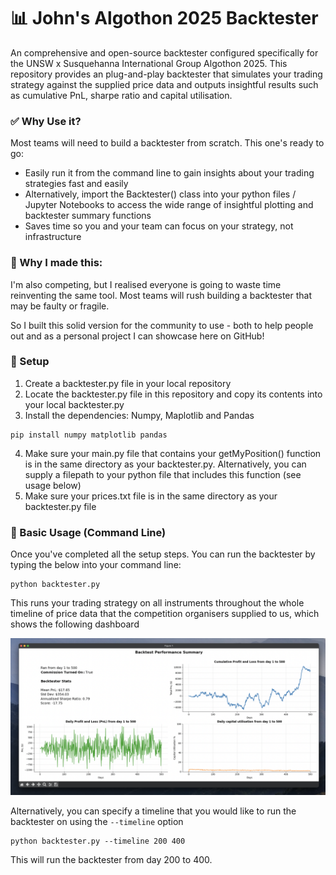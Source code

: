 # 📊 John's Algothon 2025 Backtester

An comprehensive and open-source backtester configured specifically for the UNSW x Susquehanna 
International Group Algothon 2025. This repository provides an plug-and-play backtester that 
simulates your trading strategy against the supplied price data and outputs insightful results 
such as cumulative PnL, sharpe ratio and capital utilisation.

### ✅ Why Use it?
Most teams will need to build a backtester from scratch. This one's ready to go:

- Easily run it from the command line to gain insights about your trading strategies fast and easily
- Alternatively, import the Backtester() class into your python files / Jupyter Notebooks to 
  access the wide range of insightful plotting and backtester summary functions
- Saves time so you and your team can focus on your strategy, not infrastructure

### 🤝 Why I made this:
I'm also competing, but I realised everyone is going to waste time reinventing the same tool. 
Most teams will rush building a backtester that may be faulty or fragile.

So I built this solid version for the community to use - both to help people out and as a 
personal project I can showcase here on GitHub!

### 🔨 Setup
1. Create a backtester.py file in your local repository
2. Locate the backtester.py file in this repository and copy its contents into your local 
   backtester.py
3. Install the dependencies: Numpy, Maplotlib and Pandas

```shell
pip install numpy matplotlib pandas
```

4. Make sure your main.py file that contains your getMyPosition() function is in the same 
   directory as your backtester.py. Alternatively, you can supply a filepath to your python file 
   that includes this function (see usage below) 
5. Make sure your prices.txt file is in the same directory as your backtester.py file

### 👾 Basic Usage (Command Line)
Once you've completed all the setup steps. You can run the backtester by typing the below into 
your command line:
```shell
python backtester.py
```
This runs your trading strategy on all instruments throughout the whole timeline of price data 
that the competition organisers supplied to us, which shows the following dashboard

![basic-usage-dashboard](./images/basic-usage.png)

Alternatively, you can specify a timeline that you would like to run the backtester on using the 
`--timeline` option
```shell
python backtester.py --timeline 200 400
```
This will run the backtester from day 200 to 400.
